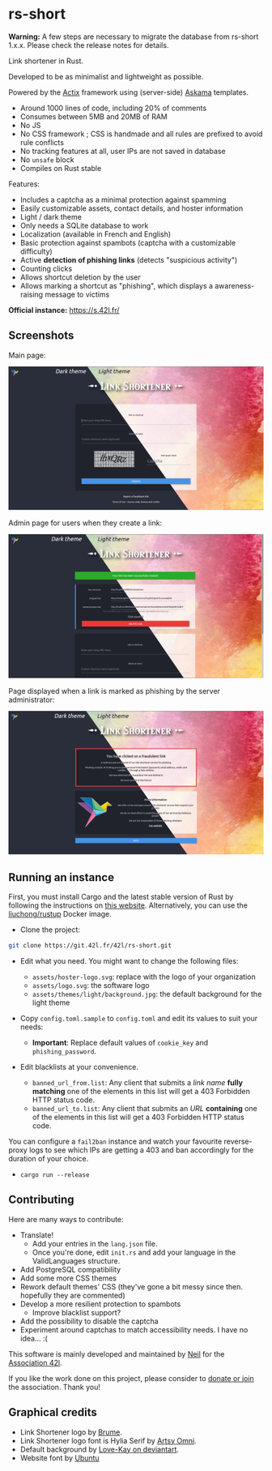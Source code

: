 # rs-short

**Warning:** A few steps are necessary to migrate the database from rs-short 1.x.x. Please check the release notes for details.

Link shortener in Rust.

Developed to be as minimalist and lightweight as possible.

Powered by the [Actix](https://actix.rs) framework using (server-side) [Askama](https://github.com/djc/askama) templates.

- Around 1000 lines of code, including 20% of comments
- Consumes between 5MB and 20MB of RAM
- No JS
- No CSS framework ; CSS is handmade and all rules are prefixed to avoid rule conflicts
- No tracking features at all, user IPs are not saved in database
- No `unsafe` block
- Compiles on Rust stable

Features:
- Includes a captcha as a minimal protection against spamming
- Easily customizable assets, contact details, and hoster information
- Light / dark theme
- Only needs a SQLite database to work
- Localization (available in French and English)
- Basic protection against spambots (captcha with a customizable difficulty)
- Active **detection of phishing links** (detects "suspicious activity")
- Counting clicks
- Allows shortcut deletion by the user
- Allows marking a shortcut as "phishing", which displays a awareness-raising message to victims

**Official instance:** https://s.42l.fr/

## Screenshots

Main page:

![Main page screenshot](screenshots/create.jpg)

Admin page for users when they create a link:

![New link screenshot](screenshots/admin.jpg)

Page displayed when a link is marked as phishing by the server administrator:

![Main page screenshot](screenshots/fraud.jpg)

## Running an instance

First, you must install Cargo and the latest stable version of Rust by following the instructions on [this website](https://rustup.rs/). Alternatively, you can use the [liuchong/rustup](https://hub.docker.com/r/liuchong/rustup) Docker image.

- Clone the project:

```bash
git clone https://git.42l.fr/42l/rs-short.git
```

- Edit what you need. You might want to change the following files:
    - `assets/hoster-logo.svg`: replace with the logo of your organization
    - `assets/logo.svg`: the software logo
    - `assets/themes/light/background.jpg`: the default background for the light theme

- Copy `config.toml.sample` to `config.toml` and edit its values to suit your needs:
    - **Important**: Replace default values of `cookie_key` and `phishing_password`.

- Edit blacklists at your convenience.
    - `banned_url_from.list`: Any client that submits a *link name* **fully matching** one of the elements in this list will get a 403 Forbidden HTTP status code.
    - `banned_url_to.list`: Any client that submits an *URL* **containing** one of the elements in this list will get a 403 Forbidden HTTP status code.

You can configure a `fail2ban` instance and watch your favourite reverse-proxy logs to see which IPs are getting a 403 and ban accordingly for the duration of your choice.

- `cargo run --release`

## Contributing

Here are many ways to contribute:
- Translate!
    - Add your entries in the `lang.json` file.
    - Once you're done, edit `init.rs` and add your language in the ValidLanguages structure.
- Add PostgreSQL compatibility
- Add some more CSS themes
- Rework default themes' CSS (they've gone a bit messy since then. hopefully they are commented)
- Develop a more resilient protection to spambots
    - Improve blacklist support?
- Add the possibility to disable the captcha
- Experiment around captchas to match accessibility needs. I have no idea... :(

This software is mainly developed and maintained by [Neil](https://shelter.moe/@Neil) for the [Association 42l](https://42l.fr). 

If you like the work done on this project, please consider to [donate or join](https://42l.fr/Support-us) the association. Thank you!

## Graphical credits

- Link Shortener logo by [Brume](https://shelter.moe/@Brume).
- Link Shortener logo font is Hylia Serif by [Artsy Omni](http://artsyomni.com/hyliaserif).
- Default background by [Love-Kay on deviantart](https://www.deviantart.com/love-kay/art/Abstract-Colorful-Watercolor-Texture-438376516).
- Website font by [Ubuntu](https://design.ubuntu.com/font/)
